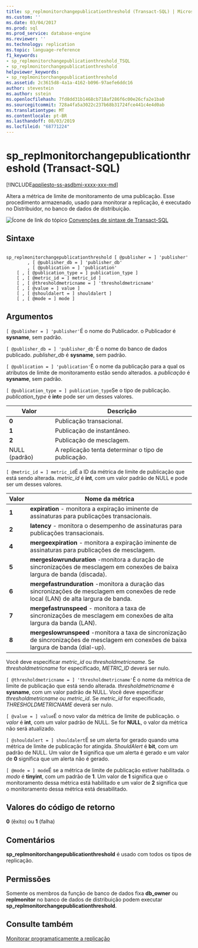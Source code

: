 ```yaml
---
title: sp_replmonitorchangepublicationthreshold (Transact-SQL) | Microsoft Docs
ms.custom: ''
ms.date: 03/04/2017
ms.prod: sql
ms.prod_service: database-engine
ms.reviewer: ''
ms.technology: replication
ms.topic: language-reference
f1_keywords:
- sp_replmonitorchangepublicationthreshold_TSQL
- sp_replmonitorchangepublicationthreshold
helpviewer_keywords:
- sp_replmonitorchangepublicationthreshold
ms.assetid: 2c3615d8-4a1a-4162-b096-97aefe6ddc16
author: stevestein
ms.author: sstein
ms.openlocfilehash: 7fd8dd31b1468cb718af286f6c00e26cfa2e1ba0
ms.sourcegitcommit: 728a4fa5a3022c237b68b31724fce441c4e4d0ab
ms.translationtype: MT
ms.contentlocale: pt-BR
ms.lasthandoff: 08/03/2019
ms.locfileid: "68771224"
---
```

# <a name="sp_replmonitorchangepublicationthreshold-transact-sql"></a>sp_replmonitorchangepublicationthreshold (Transact-SQL)
[!INCLUDE[appliesto-ss-asdbmi-xxxx-xxx-md](../../includes/appliesto-ss-asdbmi-xxxx-xxx-md.md)]

  Altera a métrica de limite de monitoramento de uma publicação. Esse procedimento armazenado, usado para monitorar a replicação, é executado no Distribuidor, no banco de dados de distribuição.  
  
 ![Ícone de link do tópico](../../database-engine/configure-windows/media/topic-link.gif "Ícone de link do tópico") [Convenções de sintaxe de Transact-SQL](../../t-sql/language-elements/transact-sql-syntax-conventions-transact-sql.md)  
  
## <a name="syntax"></a>Sintaxe  
  
```  
  
sp_replmonitorchangepublicationthreshold [ @publisher = ] 'publisher'  
        , [ @publisher_db = ] 'publisher_db'  
        , [ @publication = ] 'publication'   
    [ , [ @publication_type = ] publication_type ]   
    [ , [ @metric_id = ] metric_id ]   
    [ , [ @thresholdmetricname = ] 'thresholdmetricname'   
    [ , [ @value = ] value ]   
    [ , [ @shouldalert = ] shouldalert ]   
    [ , [ @mode = ] mode ]  
```  
  
## <a name="arguments"></a>Argumentos  
`[ @publisher = ] 'publisher'`É o nome do Publicador. o Publicador é **sysname**, sem padrão.  
  
`[ @publisher_db = ] 'publisher_db'`É o nome do banco de dados publicado. *publisher_db* é **sysname**, sem padrão.  
  
`[ @publication = ] 'publication'`É o nome da publicação para a qual os atributos de limite de monitoramento estão sendo alterados. a *publicação* é **sysname**, sem padrão.  
  
`[ @publication_type = ] publication_type`Se o tipo de publicação. *publication_type* é **int**e pode ser um desses valores.  
  
|Valor|Descrição|  
|-----------|-----------------|  
|**0**|Publicação transacional.|  
|**1**|Publicação de instantâneo.|  
|**2**|Publicação de mesclagem.|  
|NULL (padrão)|A replicação tenta determinar o tipo de publicação.|  
  
`[ @metric_id = ] metric_id`É a ID da métrica de limite de publicação que está sendo alterada. *metric_id* é **int**, com um valor padrão de NULL e pode ser um desses valores.  
  
|Valor|Nome da métrica|  
|-----------|-----------------|  
|**1**|**expiration** - monitora a expiração iminente de assinaturas para publicações transacionais.|  
|**2**|**latency** - monitora o desempenho de assinaturas para publicações transacionais.|  
|**4**|**mergeexpiration** - monitora a expiração iminente de assinaturas para publicações de mesclagem.|  
|**5**|**mergeslowrunduration** -monitora a duração de sincronizações de mesclagem em conexões de baixa largura de banda (discada).|  
|**6**|**mergefastrunduration** -monitora a duração das sincronizações de mesclagem em conexões de rede local (LAN) de alta largura de banda.|  
|**7**|**mergefastrunspeed** - monitora a taxa de sincronizações de mesclagem em conexões de alta largura da banda (LAN).|  
|**8**|**mergeslowrunspeed** -monitora a taxa de sincronização de sincronizações de mesclagem em conexões de baixa largura de banda (dial-up).|  
  
 Você deve especificar *metric_id* ou *thresholdmetricname*. Se *thresholdmetricname* for especificado, *METRIC_ID* deverá ser nulo.  
  
`[ @thresholdmetricname = ] 'thresholdmetricname'`É o nome da métrica de limite de publicação que está sendo alterada. *thresholdmetricname* é **sysname**, com um valor padrão de NULL. Você deve especificar *thresholdmetricname* ou *metric_id*. Se *metric_id* for especificado, *THRESHOLDMETRICNAME* deverá ser nulo.  
  
`[ @value = ] value`É o novo valor da métrica de limite de publicação. o *valor* é **int**, com um valor padrão de NULL. Se for **NULL**, o valor da métrica não será atualizado.  
  
`[ @shouldalert = ] shouldalert`É se um alerta for gerado quando uma métrica de limite de publicação for atingida. *ShouldAlert* é **bit**, com um padrão de NULL. Um valor de **1** significa que um alerta é gerado e um valor de **0** significa que um alerta não é gerado.  
  
`[ @mode = ] mode`É se a métrica de limite de publicação estiver habilitada. o *modo* é **tinyint**, com um padrão de **1**. Um valor de **1** significa que o monitoramento dessa métrica está habilitado e um valor de **2** significa que o monitoramento dessa métrica está desabilitado.  
  
## <a name="return-code-values"></a>Valores do código de retorno  
 **0** (êxito) ou **1** (falha)  
  
## <a name="remarks"></a>Comentários  
 **sp_replmonitorchangepublicationthreshold** é usado com todos os tipos de replicação.  
  
## <a name="permissions"></a>Permissões  
 Somente os membros da função de banco de dados fixa **db_owner** ou **replmonitor** no banco de dados de distribuição podem executar **sp_replmonitorchangepublicationthreshold**.  
  
## <a name="see-also"></a>Consulte também  
 [Monitorar programaticamente a replicação](../../relational-databases/replication/monitor/programmatically-monitor-replication.md)  
  
  
